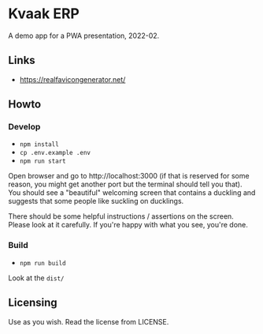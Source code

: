 # Kvaak ERP

A demo app for a PWA presentation, 2022-02.

## Links

- https://realfavicongenerator.net/

## Howto

### Develop

- `npm install`
- `cp .env.example .env`
- `npm run start`

Open browser and go to http://localhost:3000 (if that is reserved for some reason, you might get another port but the terminal should tell you that). You should see a "beautiful" welcoming
screen that contains a duckling and suggests that some people like suckling on ducklings.

There should be some helpful instructions / assertions on the screen. Please look at it carefully. If you're happy with what you see, you're done.

### Build

- `npm run build`

Look at the `dist/`

## Licensing

Use as you wish. Read the license from LICENSE.
